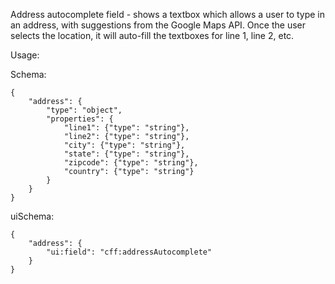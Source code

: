 Address autocomplete field - shows a textbox which allows a user to type in an address, with suggestions from the Google Maps API. Once the user selects the location, it will auto-fill the textboxes for line 1, line 2, etc.

Usage:

Schema:

```
{
    "address": {
        "type": "object",
        "properties": {
            "line1": {"type": "string"},
            "line2": {"type": "string"},
            "city": {"type": "string"},
            "state": {"type": "string"},
            "zipcode": {"type": "string"},
            "country": {"type": "string"}
        }
    }
}
```

uiSchema:

```
{
    "address": {
        "ui:field": "cff:addressAutocomplete"
    }
}
```